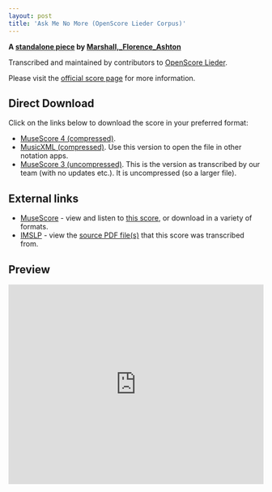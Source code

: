 ```yaml
---
layout: post
title: 'Ask Me No More (OpenScore Lieder Corpus)'
---
```


__A [standalone piece](https://fourscoreandmore.org/openscore/lieder/Marshall,_Florence_Ashton/_/) by [Marshall,_Florence_Ashton](https://fourscoreandmore.org/openscore/lieder/Marshall,_Florence_Ashton)__

Transcribed and maintained by contributors to [OpenScore Lieder].

Please visit the [official score page] for more information.

[official score page]: https://musescore.com/openscore-lieder-corpus/scores/6650249
[OpenScore Lieder]: https://musescore.com/openscore-lieder-corpus

## Direct Download

Click on the links below to download the score in your preferred format:
- [MuseScore 4 (compressed)](https://fourscoreandmore.org/openscore/lieder/Marshall,_Florence_Ashton/_/Ask_Me_No_More.mscz).
- [MusicXML (compressed)](https://fourscoreandmore.org/openscore/lieder/Marshall,_Florence_Ashton/_/Ask_Me_No_More.mxl). Use this version to open the file in other notation apps.
- [MuseScore 3 (uncompressed)](https://raw.githubusercontent.com/OpenScore/Lieder/refs/heads/main/scores/Marshall,_Florence_Ashton/_/Ask_Me_No_More/lc6650249.mscx). This is the version as transcribed by our team (with no updates etc.). It is uncompressed (so a larger file).

## External links

- [MuseScore] - view and listen to [this score][MuseScore], or download in a variety of formats.
- [IMSLP] - view the [source PDF file(s)][IMSLP] that this score was transcribed from.

[MuseScore]: https://musescore.com/score/6650249
[IMSLP]: https://imslp.org/wiki/Special:ReverseLookup/184203

## Preview

<iframe width="100%" height="394" src="https://musescore.com/openscore-lieder-corpus/scores/6650249/embed" frameborder="0" allowfullscreen allow="autoplay; fullscreen"></iframe>

